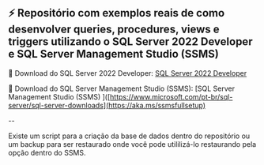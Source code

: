 ⚡ Repositório com exemplos reais de como desenvolver queries, procedures, views e triggers utilizando o SQL Server 2022 Developer
e SQL Server Management Studio (SSMS)  
--

📝 Download do SQL Server 2022 Developer: [SQL Server 2022 Developer](https://www.microsoft.com/pt-br/sql-server/sql-server-downloads)

📝 Download do SQL Server Management Studio (SSMS): [SQL Server Management Studio (SSMS) ]([https://www.microsoft.com/pt-br/sql-server/sql-server-downloads](https://aka.ms/ssmsfullsetup)

--

Existe um script para a criação da base de dados dentro do repositório ou um backup para ser restaurado onde você pode utililizá-lo restaurando pela opção dentro do SSMS.
